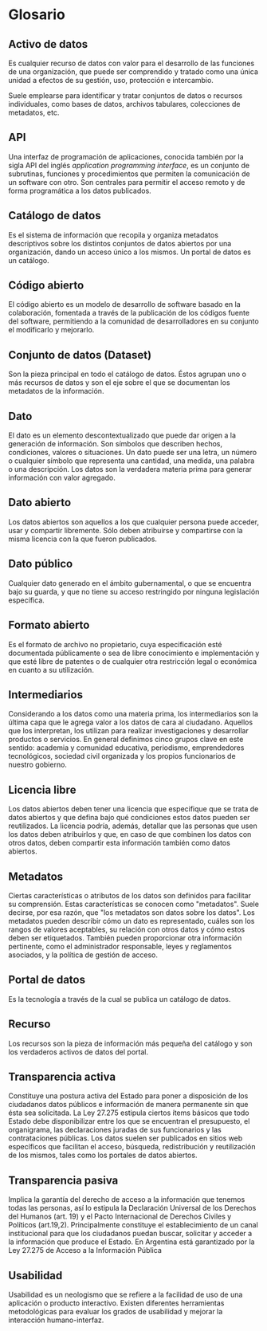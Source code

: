 # Glosario

## Activo de datos

Es cualquier recurso de datos con valor para el desarrollo de las funciones de una organización, que puede ser comprendido y tratado como una única unidad a efectos de su gestión, uso, protección e intercambio.

Suele emplearse para identificar y tratar conjuntos de datos o recursos individuales, como bases de datos, archivos tabulares, colecciones de metadatos, etc.

## API

Una interfaz de programación de aplicaciones, conocida también por la sigla API del inglés *application programming interface*,​ es un conjunto de subrutinas, funciones y procedimientos que permiten la comunicación de un software con otro. Son centrales para permitir el acceso remoto y de forma programática a los datos publicados.

## Catálogo de datos

Es el sistema de información que recopila y organiza metadatos descriptivos sobre los distintos conjuntos de datos abiertos por una organización, dando un acceso único a los mismos. Un portal de datos es un catálogo.

## Código abierto

El código abierto es un modelo de desarrollo de software basado en la colaboración, fomentada a través de la publicación de los códigos fuente del software, permitiendo a la comunidad de desarrolladores en su conjunto el modificarlo y mejorarlo.

## Conjunto de datos (Dataset)

Son la pieza principal en todo el catálogo de datos. Éstos agrupan uno o más recursos de datos y son el eje sobre el que se documentan los metadatos de la información.

## Dato

El dato es un elemento descontextualizado que puede dar origen a la generación de información. Son símbolos que describen hechos, condiciones, valores o situaciones. Un dato puede ser una letra, un número o cualquier símbolo que representa una cantidad, una medida, una palabra o una descripción. Los datos son la verdadera materia prima para generar información con valor agregado. 

## Dato abierto

Los datos abiertos son aquellos a los que cualquier persona puede acceder, usar y compartir libremente. Sólo deben atribuirse y compartirse con la misma licencia con la que fueron publicados.

## Dato público

Cualquier dato generado en el ámbito gubernamental, o que se encuentra bajo su guarda, y que no tiene su acceso restringido por ninguna legislación específica.

## Formato abierto

Es el formato de archivo no propietario, cuya especificación esté documentada públicamente o sea de libre conocimiento e implementación y que esté libre de patentes o de cualquier otra restricción legal o económica en cuanto a su utilización.

## Intermediarios

Considerando a los datos como una materia prima, los intermediarios son la última capa que le agrega valor a los datos de cara al ciudadano. Aquellos que los interpretan, los utilizan para realizar investigaciones y desarrollar productos o servicios. En general definimos cinco grupos clave en este sentido: academia y comunidad educativa, periodismo, emprendedores tecnológicos, sociedad civil organizada y los propios funcionarios de nuestro gobierno. 

## Licencia libre

Los datos abiertos deben tener una licencia que especifique que se trata de datos abiertos y que defina bajo qué condiciones estos datos pueden ser reutilizados. La licencia podría, además, detallar que las personas que usen los datos deben atribuirlos y que, en caso de que combinen los datos con otros datos, deben compartir esta información también como datos abiertos.

## Metadatos

Ciertas características o atributos de los datos son definidos para facilitar su comprensión. Estas características se conocen como "metadatos". Suele decirse, por esa razón, que "los metadatos son datos sobre los datos". Los metadatos pueden describir cómo un dato es representado, cuáles son los rangos de valores aceptables, su relación con otros datos y cómo estos deben ser etiquetados. También pueden proporcionar otra información pertinente, como el administrador responsable, leyes y reglamentos asociados, y la política de gestión de acceso.

## Portal de datos

Es la tecnología a través de la cual se publica un catálogo de datos.

## Recurso

Los recursos son la pieza de información más pequeña del catálogo y son los verdaderos activos de datos del portal.

## Transparencia activa

Constituye una postura activa del Estado para poner a disposición de los ciudadanos datos públicos e información de manera permanente sin que ésta sea solicitada. La Ley 27.275 estipula ciertos ítems básicos que todo Estado debe disponibilizar entre los que se encuentran el presupuesto, el organigrama, las declaraciones juradas de sus funcionarios y las contrataciones públicas. Los datos suelen ser publicados en sitios web específicos que facilitan el acceso, búsqueda, redistribución y reutilización de los mismos, tales como los portales de datos abiertos.

## Transparencia pasiva

Implica la garantía del derecho de acceso a la información que tenemos todas las personas, así lo estipula la Declaración Universal de los Derechos del Humanos (art. 19) y el Pacto Internacional de Derechos Civiles y Políticos (art.19,2). Principalmente constituye el establecimiento de un canal institucional para que los ciudadanos puedan buscar, solicitar y acceder a la información que produce el Estado. En Argentina está garantizado por la Ley 27.275 de Acceso a la Información Pública

## Usabilidad

Usabilidad es un neologismo que se refiere a la facilidad de uso de una aplicación o producto interactivo. Existen diferentes herramientas metodológicas para evaluar los grados de usabilidad y mejorar la interacción humano-interfaz.

